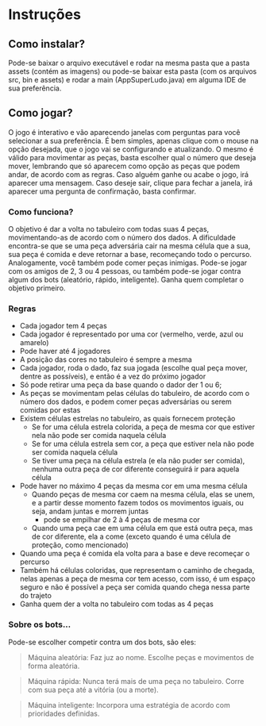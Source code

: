 # Instruções

## Como instalar?
Pode-se baixar o arquivo executável e rodar na mesma pasta que a pasta assets (contém as imagens) ou pode-se baixar esta pasta (com os arquivos src, bin e assets) e rodar a main (AppSuperLudo.java) em alguma IDE de sua preferência.

## Como jogar?
O jogo é interativo e vão aparecendo janelas com perguntas para você selecionar a sua preferência. É bem simples, apenas clique com o mouse na opção desejada, que o jogo vai se configurando e atualizando. O mesmo é válido para movimentar as peças, basta escolher qual o número que deseja mover, lembrando que só aparecem como opção as peças que podem andar, de acordo com as regras. Caso alguém ganhe ou acabe o jogo, irá aparecer uma mensagem. Caso deseje sair, clique para fechar a janela, irá aparecer uma pergunta de confirmação, basta confirmar.

### Como funciona?
O objetivo é dar a volta no tabuleiro com todas suas 4 peças, movimentando-as de acordo com o número dos dados. A dificuldade encontra-se que se uma peça adversária cair na mesma célula que a sua, sua peça é comida e deve retornar a base, recomeçando todo o percurso. Analogamente, você também pode comer peças inimigas. Pode-se jogar com os amigos de 2, 3 ou 4 pessoas, ou também pode-se jogar contra algum dos bots (aleatório, rápido, inteligente). Ganha quem completar o objetivo primeiro.

### Regras
- Cada jogador tem 4 peças
- Cada jogador é representado por uma cor (vermelho, verde, azul ou amarelo)
- Pode haver até 4 jogadores
- A posição das cores no tabuleiro é sempre a mesma 
- Cada jogador, roda o dado, faz sua jogada (escolhe qual peça mover, dentre as possíveis), e então é a vez do próximo jogador
- Só pode retirar uma peça da base quando o dador der 1 ou 6;
- As peças se movimentam pelas células do tabuleiro, de acordo com o número dos dados, e podem comer peças adversárias ou serem comidas por estas
- Existem células estrelas no tabuleiro, as quais fornecem proteção
  - Se for uma célula estrela colorida, a peça de mesma cor que estiver nela não pode ser comida naquela célula
  - Se for uma célula estrela sem cor, a peça que estiver nela não pode ser comida naquela célula
  - Se tiver uma peça na célula estrela (e ela não puder ser comida), nenhuma outra peça de cor diferente conseguirá ir para aquela célula
-  Pode haver no máximo 4 peças da mesma cor em uma mesma célula
     - Quando peças de mesma cor caem na mesma célula, elas se unem, e a partir desse momento fazem todos os movimentos iguais, ou seja, andam juntas e morrem juntas
         - pode se empilhar de 2 à 4 peças de mesma cor
     - Quando uma peça cae em uma célula em que está outra peça, mas de cor diferente, ela a come (exceto quando é uma célula de proteção, como mencionado)
- Quando uma peça é comida ela volta para a base e deve recomeçar o percurso
- Também há células coloridas, que representam o caminho de chegada, nelas apenas a peça de mesma cor tem acesso, com isso, é um espaço seguro e não é possível a peça ser comida quando chega nessa parte do trajeto
- Ganha quem der a volta no tabuleiro com todas as 4 peças

### Sobre os bots...
Pode-se escolher competir contra um dos bots, são eles:

> Máquina aleatória: Faz juz ao nome. Escolhe peças e movimentos de forma aleatória.

> Máquina rápida: Nunca terá mais de uma peça no tabuleiro. Corre com sua peça até a vitória (ou a morte).

> Máquina inteligente: Incorpora uma estratégia de acordo com prioridades definidas.
